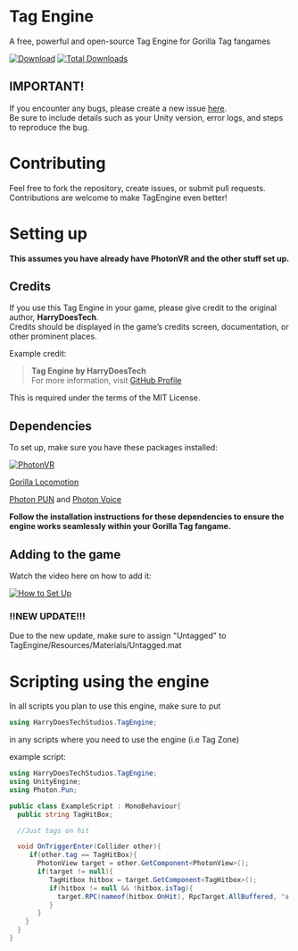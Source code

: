 # Tag Engine

A free, powerful and open-source Tag Engine for Gorilla Tag fangames

[![Download](https://img.shields.io/badge/Download-blue.svg)](https://github.com/harrydoestechonyt/tag-engine/releases/latest)
[![Total Downloads](https://img.shields.io/github/downloads/harrydoestechonyt/tag-engine/total.svg)](https://github.com/harrydoestechonyt/tag-engine/releases/latest)

## IMPORTANT!
If you encounter any bugs, please create a new issue [here](https://github.com/harrydoestechonyt/tag-engine/issues/new).  
Be sure to include details such as your Unity version, error logs, and steps to reproduce the bug.



# Contributing

Feel free to fork the repository, create issues, or submit pull requests. Contributions are welcome to make TagEngine even better!

# Setting up

**This assumes you have already have PhotonVR and the other stuff set up.**

## Credits

If you use this Tag Engine in your game, please give credit to the original author, **HarryDoesTech**.  
Credits should be displayed in the game’s credits screen, documentation, or other prominent places.

Example credit:
> **Tag Engine by HarryDoesTech**  
> For more information, visit [GitHub Profile](https://github.com/harrydoestechonyt)

This is required under the terms of the MIT License.


## Dependencies
To set up, make sure you have these packages installed:

[![PhotonVR](https://github.com/fchb1239/PhotonVR/blob/main/Visuals/SmallerText.png)](https://github.com/fchb1239/PhotonVR/releases)

[Gorilla Locomotion](https://github.com/Another-Axiom/GorillaLocomotion/blob/main/GorillaLocomotion.unitypackage)

[Photon PUN](https://assetstore.unity.com/packages/tools/network/pun-2-free-119922?srsltid=AfmBOoroqdAGQOi15SQeyHhB87O4HQ0Q4JMXaO3-MDkTOPz6KYk7m06P) and
[Photon Voice](https://assetstore.unity.com/packages/tools/audio/photon-voice-2-130518)

**Follow the installation instructions for these dependencies to ensure the engine works seamlessly within your Gorilla Tag fangame.**

## Adding to the game

Watch the video here on how to add it:

[![How to Set Up](https://img.youtube.com/vi/x2COQWejvJY/0.jpg)](https://youtu.be/x2COQWejvJY)


### !!NEW UPDATE!!!
Due to the new update, make sure to assign "Untagged" to TagEngine/Resources/Materials/Untagged.mat



# Scripting using the engine

In all scripts you plan to use this engine, make sure to put

```cs
using HarryDoesTechStudios.TagEngine;
```

in any scripts where you need to use the engine (i.e Tag Zone)

example script:
```cs
using HarryDoesTechStudios.TagEngine;
using UnityEngine;
using Photon.Pun;

public class ExampleScript : MonoBehaviour{
  public string TagHitBox;

  //Just tags on hit

  void OnTriggerEnter(Collider other){
     if(other.tag == TagHitBox){
       PhotonView target = other.GetComponent<PhotonView>();
       if(target != null){
          TagHitbox hitbox = target.GetComponent<TagHitbox>();
          if(hitbox != null && !hitbox.isTag){
            target.RPC(nameof(hitbox.OnHit), RpcTarget.AllBuffered, "a tag zone.");
          }
       }
    }
  }
}
```
